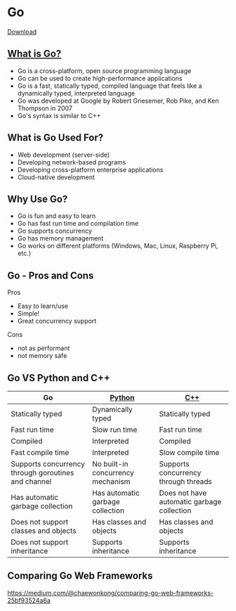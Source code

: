 # Go

[Download](https://go.dev/dl/)

## [What is Go?](https://go.dev)
- Go is a cross-platform, open source programming language
- Go can be used to create high-performance applications
- Go is a fast, statically typed, compiled language that feels like a dynamically typed, interpreted language
- Go was developed at Google by Robert Griesemer, Rob Pike, and Ken Thompson in 2007
- Go's syntax is similar to C++

## What is Go Used For?

- Web development (server-side)
- Developing network-based programs
- Developing cross-platform enterprise applications
- Cloud-native development


## Why Use Go?
- Go is fun and easy to learn
- Go has fast run time and compilation time
- Go supports concurrency
- Go has memory management
- Go works on different platforms (Windows, Mac, Linux, Raspberry Pi, etc.)

## Go - Pros and Cons

Pros   
- Easy to learn/use    
- Simple!
- Great concurrency support

Cons
- not as performant
- not memory safe


## Go VS Python and C++

| Go                                                  | [Python](https://www.w3schools.com/python/default.asp) | [C++](https://www.w3schools.com/cpp/default.asp) |
| --------------------------------------------------- | ------------------------------------------------------ | ------------------------------------------------ |
| Statically typed                                    | Dynamically typed                                      | Statically typed                                 |
| Fast run time                                       | Slow run time                                          | Fast run time                                    |
| Compiled                                            | Interpreted                                            | Compiled                                         |
| Fast compile time                                   | Interpreted                                            | Slow compile time                                |
| Supports concurrency through goroutines and channel | No built-in concurrency mechanism                      | Supports concurrency through threads             |
| Has automatic garbage collection                    | Has automatic garbage collection                       | Does not have automatic garbage collection       |
| Does not support classes and objects                | Has classes and objects                                | Has classes and objects                          |
| Does not support inheritance                        | Supports inheritance                                   | Supports inheritance                             |

## Comparing Go Web Frameworks
https://medium.com/@chaewonkong/comparing-go-web-frameworks-25bf93524a6a